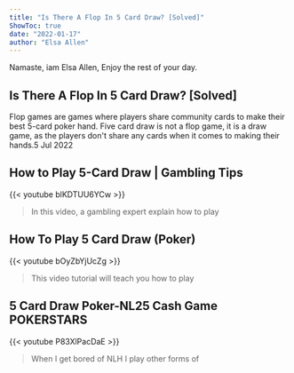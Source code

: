 ```yaml
---
title: "Is There A Flop In 5 Card Draw? [Solved]"
ShowToc: true 
date: "2022-01-17"
author: "Elsa Allen" 
---
```


Namaste, iam Elsa Allen, Enjoy the rest of your day.
## Is There A Flop In 5 Card Draw? [Solved]
Flop games are games where players share community cards to make their best 5-card poker hand. Five card draw is not a flop game, it is a draw game, as the players don't share any cards when it comes to making their hands.5 Jul 2022

## How to Play 5-Card Draw | Gambling Tips
{{< youtube blKDTUU6YCw >}}
>In this video, a gambling expert explain how to play 

## How To Play 5 Card Draw (Poker)
{{< youtube bOyZbYjUcZg >}}
>This video tutorial will teach you how to play 

## 5 Card Draw Poker-NL25 Cash Game POKERSTARS
{{< youtube P83XlPacDaE >}}
>When I get bored of NLH I play other forms of 

